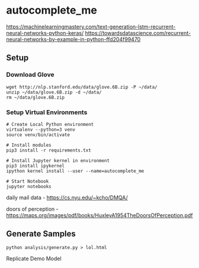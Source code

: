 # autocomplete_me
https://machinelearningmastery.com/text-generation-lstm-recurrent-neural-networks-python-keras/
https://towardsdatascience.com/recurrent-neural-networks-by-example-in-python-ffd204f99470

## Setup
### Download Glove
```
wget http://nlp.stanford.edu/data/glove.6B.zip -P ~/data/
unzip ~/data/glove.6B.zip -d ~/data/
rm ~/data/glove.6B.zip
```

### Setup Virtual Environments
```
# Create Local Python environment
virtualenv --python=3 venv
source venv/bin/activate

# Install modules
pip3 install -r requirements.txt

# Install Jupyter kernel in environment
pip3 install ipykernel
ipython kernel install --user --name=autocomplete_me

# Start Notebook
jupyter notebooks
```


daily mail data - https://cs.nyu.edu/~kcho/DMQA/

doors of perception - https://maps.org/images/pdf/books/HuxleyA1954TheDoorsOfPerception.pdf

## Generate Samples
```
python analysis/generate.py > lol.html
```

Replicate Demo Model
